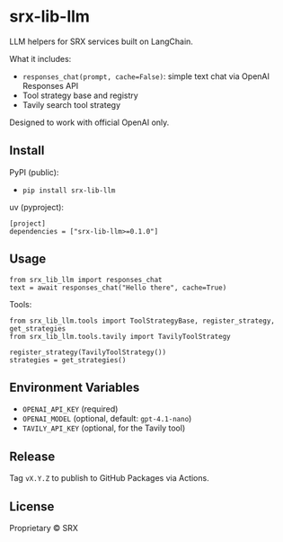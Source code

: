# srx-lib-llm

LLM helpers for SRX services built on LangChain.

What it includes:
- `responses_chat(prompt, cache=False)`: simple text chat via OpenAI Responses API
- Tool strategy base and registry
- Tavily search tool strategy

Designed to work with official OpenAI only.

## Install

PyPI (public):

- `pip install srx-lib-llm`

uv (pyproject):
```
[project]
dependencies = ["srx-lib-llm>=0.1.0"]
```

## Usage

```
from srx_lib_llm import responses_chat
text = await responses_chat("Hello there", cache=True)
```

Tools:
```
from srx_lib_llm.tools import ToolStrategyBase, register_strategy, get_strategies
from srx_lib_llm.tools.tavily import TavilyToolStrategy

register_strategy(TavilyToolStrategy())
strategies = get_strategies()
```

## Environment Variables

- `OPENAI_API_KEY` (required)
- `OPENAI_MODEL` (optional, default: `gpt-4.1-nano`)
- `TAVILY_API_KEY` (optional, for the Tavily tool)

## Release

Tag `vX.Y.Z` to publish to GitHub Packages via Actions.

## License

Proprietary © SRX
